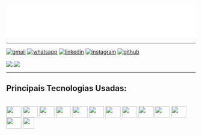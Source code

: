 ![hello](https://github.com/Romulo-HFG/Romulo-HFG/blob/main/hello.svg)

---

[![gmail](https://img.shields.io/badge/Gmail-D14836?style=for-the-badge&logo=gmail&logoColor=white)](rhfg2021@hotmail.com)
[![whatsapp](https://img.shields.io/badge/WhatsApp-25D366?style=for-the-badge&logo=whatsapp&logoColor=white)](https://wa.me/5524993164753)
[![linkedin](https://img.shields.io/badge/LinkedIn-0077B5?style=for-the-badge&logo=linkedin&logoColor=white)](https://www.linkedin.com/in/r%C3%B4mulo-henrique-ferreira-gon%C3%A7alves-255b31298?utm_source=share&utm_campaign=share_via&utm_content=profile&utm_medium=android_app)
[![instagram](https://img.shields.io/badge/Instagram-E4405F?style=for-the-badge&logo=instagram&logoColor=white)](https://www.instagram.com/romulo_hfg/)
[![github](https://img.shields.io/badge/GitHub-100000?style=for-the-badge&logo=github&logoColor=white)](https://github.com/Romulo-HFG)

<div>
   <a href="https://github.com/RomuloHFG/github-readme-stats">
  <img align="center" height=400 align="center" src="https://github-readme-stats.vercel.app/api?username=Romulo-HFG&theme=radical" />
</a>
<a href="https://github.com/RomuloHFG/convoychat">
  <img align="center" height=550 align="center" src="https://github-readme-stats.vercel.app/api/top-langs?username=RomuloHFG&layout=compact&theme=radical&langs_count=8&card_width=320" />
</a>
</div>

---
## Principais Tecnologias Usadas:
<div style="display: inlline_block" ><br>
<img align="center" height="30" width="40" src="https://cdn.jsdelivr.net/gh/devicons/devicon/icons/javascript/javascript-original.svg" />
   
<img align="center" height="30" width="40" src="https://cdn.jsdelivr.net/gh/devicons/devicon/icons/typescript/typescript-original.svg" />
          
<img align="center" height="30" width="40" src="https://cdn.jsdelivr.net/gh/devicons/devicon/icons/html5/html5-original.svg" />
          
<img align="center" height="30" width="40" src="https://cdn.jsdelivr.net/gh/devicons/devicon/icons/css3/css3-original.svg" />
          
<img align="center" height="30" width="40" src="https://cdn.jsdelivr.net/gh/devicons/devicon/icons/java/java-original.svg" />
          
<img align="center" height="30" width="40" src="https://cdn.jsdelivr.net/gh/devicons/devicon/icons/nodejs/nodejs-original.svg" />
          
<img align="center" height="30" width="40" src="https://cdn.jsdelivr.net/gh/devicons/devicon/icons/react/react-original.svg" />
          
<img align="center" height="30" width="40" src="https://cdn.jsdelivr.net/gh/devicons/devicon/icons/visualstudio/visualstudio-plain.svg" />
                 
<img align="center" height="30" width="40" src="https://cdn.jsdelivr.net/gh/devicons/devicon/icons/bootstrap/bootstrap-original.svg" />
            
<img align="center" height="30" width="40" src="https://cdn.jsdelivr.net/gh/devicons/devicon/icons/rect/rect-original.svg" />


<img align="center" height="30" width="40" src="https://cdn.jsdelivr.net/gh/devicons/devicon@latest/icons/photoshop/photoshop-original.svg" />
          

<img align="center" height="30" width="40" src="https://cdn.jsdelivr.net/gh/devicons/devicon/icons/git/git-original.svg" />

<img align="center" height="30" width="30" src="https://github.com/Romulo-HFG/Romulo-HFG/assets/157440587/daec7049-a876-428b-a4b7-3b9b0ed57b04" />

          
         

          
          

          
          
          
          
  
</div>
